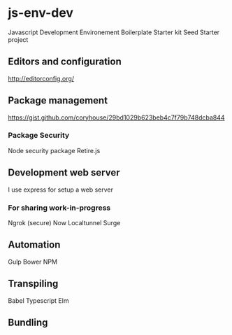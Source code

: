 # js-env-dev
Javascript Development Environement
Boilerplate
Starter kit
Seed
Starter project

## Editors and configuration

http://editorconfig.org/

## Package management

https://gist.github.com/coryhouse/29bd1029b623beb4c7f79b748dcba844

### Package Security 
Node security package
Retire.js

## Development web server

I use express for setup a web server

### For sharing work-in-progress

Ngrok (secure)
Now
Localtunnel
Surge


## Automation
Gulp 
Bower
NPM

## Transpiling

Babel
Typescript
Elm

## Bundling

